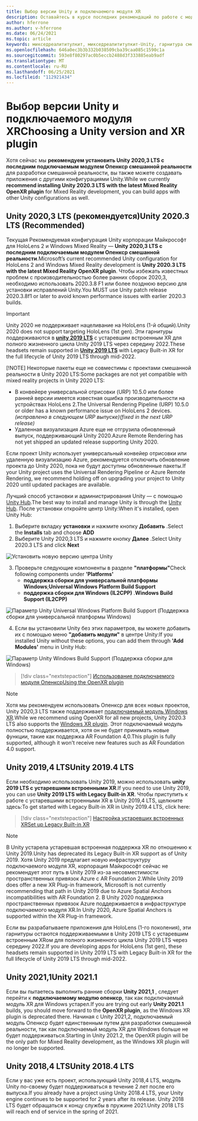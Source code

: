 ```yaml
---
title: Выбор версии Unity и подключаемого модуля XR
description: Оставайтесь в курсе последних рекомендаций по работе с модулями Unity и XR для разработки приложений HoloLens.
author: hferrone
ms.author: v-hferrone
ms.date: 06/24/2021
ms.topic: article
keywords: микседреалититулкит, микседреалититулкит-Unity, гарнитура смешанной реальности, гарнитура Windows Mixed Reality, гарнитура виртуальной реальности, Unity
ms.openlocfilehash: 646a0ec3b3b332b038509cba39caa085c1590c1a
ms.sourcegitcommit: 593e8f80297ac0b5eccb2488d3f333885eab9adf
ms.translationtype: MT
ms.contentlocale: ru-RU
ms.lasthandoff: 06/25/2021
ms.locfileid: "112921434"
---
```

# <a name="choosing-a-unity-version-and-xr-plugin"></a><span data-ttu-id="e9229-104">Выбор версии Unity и подключаемого модуля XR</span><span class="sxs-lookup"><span data-stu-id="e9229-104">Choosing a Unity version and XR plugin</span></span>

<span data-ttu-id="e9229-105">Хотя сейчас мы **рекомендуем установить Unity 2020,3 LTS с последним подключаемым модулем Опенкср смешанной реальности** для разработки смешанной реальности, вы также можете создавать приложения с другими конфигурациями Unity.</span><span class="sxs-lookup"><span data-stu-id="e9229-105">While we currently **recommend installing Unity 2020.3 LTS with the latest Mixed Reality OpenXR plugin** for Mixed Reality development, you can build apps with other Unity configurations as well.</span></span>

## <a name="unity-20203-lts-recommended"></a><span data-ttu-id="e9229-106">Unity 2020,3 LTS (рекомендуется)</span><span class="sxs-lookup"><span data-stu-id="e9229-106">Unity 2020.3 LTS (Recommended)</span></span>

<span data-ttu-id="e9229-107">Текущая Рекомендуемая конфигурация Unity корпорации Майкрософт для HoloLens 2 и Windows Mixed Reality — **Unity 2020,3 LTS с последним подключаемым модулем Опенкср смешанной реальности**.</span><span class="sxs-lookup"><span data-stu-id="e9229-107">Microsoft’s current recommended Unity configuration for HoloLens 2 and Windows Mixed Reality development is **Unity 2020.3 LTS with the latest Mixed Reality OpenXR plugin**.</span></span> <span data-ttu-id="e9229-108">Чтобы избежать известных проблем с производительностью более ранних сборок 2020,3, необходимо использовать 2020.3.8 F1 или более позднюю версию для установки исправлений Unity.</span><span class="sxs-lookup"><span data-stu-id="e9229-108">You MUST use Unity patch release 2020.3.8f1 or later to avoid known performance issues with earlier 2020.3 builds.</span></span>

> [!IMPORTANT]
> <span data-ttu-id="e9229-109">Unity 2020 не поддерживает нацеливание на HoloLens (1-й общий).</span><span class="sxs-lookup"><span data-stu-id="e9229-109">Unity 2020 does not support targeting HoloLens (1st gen).</span></span> <span data-ttu-id="e9229-110">Эти гарнитуры поддерживаются в **[unity 2019 LTS](#unity-20194-lts)** с устаревшим встроенным XR для полного жизненного цикла Unity 2019 LTS через середину 2022.</span><span class="sxs-lookup"><span data-stu-id="e9229-110">These headsets remain supported in **[Unity 2019 LTS](#unity-20194-lts)** with Legacy Built-in XR for the full lifecycle of Unity 2019 LTS through mid-2022.</span></span>
>
> [!NOTE]
> <span data-ttu-id="e9229-111">Некоторые пакеты еще не совместимы с проектами смешанной реальности в Unity 2020 LTS:</span><span class="sxs-lookup"><span data-stu-id="e9229-111">Some packages are not yet compatible with mixed reality projects in Unity 2020 LTS:</span></span>
> 
> * <span data-ttu-id="e9229-112">В конвейере универсальной отрисовки (URP) 10.5.0 или более ранней версии имеется известная ошибка производительности на устройствах HoloLens 2.</span><span class="sxs-lookup"><span data-stu-id="e9229-112">The Universal Rendering Pipeline (URP) 10.5.0 or older has a known performance issue on HoloLens 2 devices.</span></span> <span data-ttu-id="e9229-113">_(исправлено в следующем URP выпуске)_</span><span class="sxs-lookup"><span data-stu-id="e9229-113">_(fixed in the next URP release)_</span></span>
> * <span data-ttu-id="e9229-114">Удаленная визуализация Azure еще не отгрузила обновленный выпуск, поддерживающий Unity 2020.</span><span class="sxs-lookup"><span data-stu-id="e9229-114">Azure Remote Rendering has not yet shipped an updated release supporting Unity 2020.</span></span>
>
> <span data-ttu-id="e9229-115">Если проект Unity использует универсальный конвейер отрисовки или удаленную визуализацию Azure, рекомендуется отключить обновление проекта до Unity 2020, пока не будут доступны обновленные пакеты.</span><span class="sxs-lookup"><span data-stu-id="e9229-115">If your Unity project uses the Universal Rendering Pipeline or Azure Remote Rendering, we recommend holding off on upgrading your project to Unity 2020 until updated packages are available.</span></span>

<span data-ttu-id="e9229-116">Лучший способ установки и администрирования Unity — с помощью <a href="https://unity3d.com/get-unity/download" target="_blank">Unity Hub</a>.</span><span class="sxs-lookup"><span data-stu-id="e9229-116">The best way to install and manage Unity is through the <a href="https://unity3d.com/get-unity/download" target="_blank">Unity Hub</a>.</span></span> <span data-ttu-id="e9229-117">После установки откройте центр Unity:</span><span class="sxs-lookup"><span data-stu-id="e9229-117">When it's installed, open Unity Hub:</span></span>

1. <span data-ttu-id="e9229-118">Выберите вкладку **установки** и нажмите кнопку **Добавить** .</span><span class="sxs-lookup"><span data-stu-id="e9229-118">Select the **Installs** tab and choose **ADD**</span></span>
2. <span data-ttu-id="e9229-119">Выберите Unity 2020,3 LTS и нажмите кнопку **Далее** .</span><span class="sxs-lookup"><span data-stu-id="e9229-119">Select Unity 2020.3 LTS and click **Next**</span></span>

![Установить новую версию центра Unity](images/unity-hub-img-01.png)

3. <span data-ttu-id="e9229-121">Проверьте следующие компоненты в разделе **"платформы"**</span><span class="sxs-lookup"><span data-stu-id="e9229-121">Check following components under **'Platforms'**</span></span>
    * <span data-ttu-id="e9229-122">**поддержка сборки для универсальной платформы Windows**;</span><span class="sxs-lookup"><span data-stu-id="e9229-122">**Universal Windows Platform Build Support**</span></span>
    * <span data-ttu-id="e9229-123">**поддержка сборки для Windows (IL2CPP)** .</span><span class="sxs-lookup"><span data-stu-id="e9229-123">**Windows Build Support (IL2CPP)**</span></span>

![Параметр Unity Universal Windows Platform Build Support (Поддержка сборки для универсальной платформы Windows)](../images/Unity_Install_Option_UWP.png)

4. <span data-ttu-id="e9229-125">Если вы установили Unity без этих параметров, вы можете добавить их с помощью меню **"добавить модули"** в центре Unity:</span><span class="sxs-lookup"><span data-stu-id="e9229-125">If you installed Unity without these options, you can add them through **'Add Modules'** menu in Unity Hub:</span></span>

![Параметр Unity Windows Build Support (Поддержка сборки для Windows)](../images/Unity_Install_Option_UWP2.png)

> [!div class="nextstepaction"]
> [<span data-ttu-id="e9229-127">Использование подключаемого модуля Опенкср</span><span class="sxs-lookup"><span data-stu-id="e9229-127">Using the OpenXR plugin</span></span>](/windows/mixed-reality/develop/unity/xr-project-setup?tabs=openxr)

> [!NOTE]
> <span data-ttu-id="e9229-128">Хотя мы рекомендуем использовать Опенкср для всех новых проектов, Unity 2020,3 LTS также поддерживает [подключаемый модуль Windows XR](/windows/mixed-reality/develop/unity/xr-project-setup?tabs=windowsxr).</span><span class="sxs-lookup"><span data-stu-id="e9229-128">While we recommend using OpenXR for all new projects, Unity 2020.3 LTS also supports the [Windows XR plugin](/windows/mixed-reality/develop/unity/xr-project-setup?tabs=windowsxr).</span></span> <span data-ttu-id="e9229-129">Этот подключаемый модуль полностью поддерживается, хотя он не будет принимать новые функции, такие как поддержка AR Foundation 4,0.</span><span class="sxs-lookup"><span data-stu-id="e9229-129">This plugin is fully supported, although it won't receive new features such as AR Foundation 4.0 support.</span></span>

## <a name="unity-20194-lts"></a><span data-ttu-id="e9229-130">Unity 2019,4 LTS</span><span class="sxs-lookup"><span data-stu-id="e9229-130">Unity 2019.4 LTS</span></span>

<span data-ttu-id="e9229-131">Если необходимо использовать Unity 2019, можно использовать **unity 2019 LTS с устаревшими встроенными XR**.</span><span class="sxs-lookup"><span data-stu-id="e9229-131">If you need to use Unity 2019, you can use **Unity 2019 LTS with Legacy Built-in XR**.</span></span> <span data-ttu-id="e9229-132">Чтобы приступить к работе с устаревшими встроенными XR в Unity 2019,4 LTS, щелкните здесь:</span><span class="sxs-lookup"><span data-stu-id="e9229-132">To get started with Legacy Built-in XR in Unity 2019.4 LTS, click here:</span></span>

> [!div class="nextstepaction"]
> [<span data-ttu-id="e9229-133">Настройка устаревших встроенных XR</span><span class="sxs-lookup"><span data-stu-id="e9229-133">Set up Legacy Built-in XR</span></span>](/windows/mixed-reality/develop/unity/xr-project-setup?tabs=legacy)

> [!NOTE]
> <span data-ttu-id="e9229-134">В Unity устарела устаревшая встроенная поддержка XR по отношению к Unity 2019.</span><span class="sxs-lookup"><span data-stu-id="e9229-134">Unity has deprecated its Legacy Built-in XR support as of Unity 2019.</span></span>  <span data-ttu-id="e9229-135">Хотя Unity 2019 предлагает новую инфраструктуру подключаемого модуля XR, корпорация Майкрософт сейчас не рекомендует этот путь в Unity 2019 из-за несовместимости пространственных привязок Azure с AR Foundation 2.</span><span class="sxs-lookup"><span data-stu-id="e9229-135">While Unity 2019 does offer a new XR Plug-in framework, Microsoft is not currently recommending that path in Unity 2019 due to Azure Spatial Anchors incompatibilities with AR Foundation 2.</span></span>  <span data-ttu-id="e9229-136">В Unity 2020 поддержка пространственных привязок Azure поддерживается в инфраструктуре подключаемого модуля XR.</span><span class="sxs-lookup"><span data-stu-id="e9229-136">In Unity 2020, Azure Spatial Anchors is supported within the XR Plug-in framework.</span></span>

<span data-ttu-id="e9229-137">Если вы разрабатываете приложения для HoloLens (1-го поколения), эти гарнитуры остаются поддерживаемыми в Unity 2019 LTS с устаревшим встроенным XRом для полного жизненного цикла Unity 2019 LTS через середину 2022.</span><span class="sxs-lookup"><span data-stu-id="e9229-137">If you are developing apps for HoloLens (1st gen), these headsets remain supported in Unity 2019 LTS with Legacy Built-in XR for the full lifecycle of Unity 2019 LTS through mid-2022.</span></span>

## <a name="unity-20211"></a><span data-ttu-id="e9229-138">Unity 2021,1</span><span class="sxs-lookup"><span data-stu-id="e9229-138">Unity 2021.1</span></span>

<span data-ttu-id="e9229-139">Если вы пытаетесь выполнить ранние сборки **Unity 2021,1** , следует перейти к **подключаемому модулю опенкср**, так как подключаемый модуль XR для Windows устарел.</span><span class="sxs-lookup"><span data-stu-id="e9229-139">If you are trying out early **Unity 2021.1** builds, you should move forward to the **OpenXR plugin**, as the Windows XR plugin is deprecated there.</span></span>  <span data-ttu-id="e9229-140">Начиная с Unity 2021,2, подключаемый модуль Опенкср будет единственным путем для разработки смешанной реальности, так как подключаемый модуль XR для Windows больше не будет поддерживаться.</span><span class="sxs-lookup"><span data-stu-id="e9229-140">Starting in Unity 2021.2, the OpenXR plugin will be the only path for Mixed Reality development, as the Windows XR plugin will no longer be supported.</span></span>

## <a name="unity-20184-lts"></a><span data-ttu-id="e9229-141">Unity 2018,4 LTS</span><span class="sxs-lookup"><span data-stu-id="e9229-141">Unity 2018.4 LTS</span></span>

<span data-ttu-id="e9229-142">Если у вас уже есть проект, использующий Unity 2018,4 LTS, модуль Unity по-своему будет поддерживаться в течение 2 лет после его выпуска.</span><span class="sxs-lookup"><span data-stu-id="e9229-142">If you already have a project using Unity 2018.4 LTS, your Unity engine continues to be supported for 2 years after its release.</span></span>  <span data-ttu-id="e9229-143">Unity 2018 LTS будет обращаться к концу службы в пружине 2021.</span><span class="sxs-lookup"><span data-stu-id="e9229-143">Unity 2018 LTS will reach end of service in the spring of 2021.</span></span>
